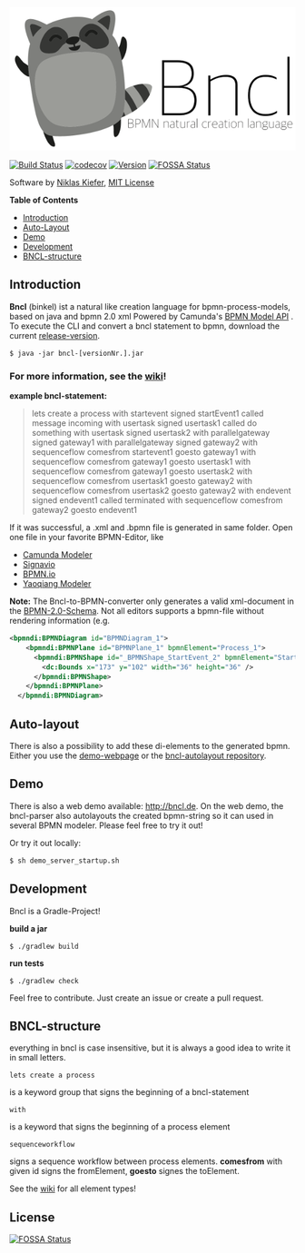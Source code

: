 ![alt text](logo.png)

[![Build Status](https://travis-ci.org/pinussilvestrus/bncl.svg?branch=master)](https://travis-ci.org/pinussilvestrus/bncl) [![codecov](https://codecov.io/gh/pinussilvestrus/bncl/branch/develop/graph/badge.svg)](https://codecov.io/gh/pinussilvestrus/bncl)
[![Version](https://img.shields.io/github/release/pinussilvestrus/bncl.svg)](https://github.com/pinussilvestrus/bncl/releases) [![FOSSA Status](https://app.fossa.io/api/projects/git%2Bgithub.com%2Fpinussilvestrus%2Fbncl.svg?type=shield)](https://app.fossa.io/projects/git%2Bgithub.com%2Fpinussilvestrus%2Fbncl?ref=badge_shield)

Software by [Niklas Kiefer](https://www.niklaskiefer.de/), [MIT License](https://github.com/pinussilvestrus/bncl/blob/develop/LICENSE)

**Table of Contents**

- [Introduction](#introduction)
- [Auto-Layout](#autolayout)
- [Demo](#demo)
- [Development](#development)
- [BNCL-structure](#bncl-structure)

## Introduction

**Bncl** (binkel) ist a natural like creation language for bpmn-process-models, based on java and bpmn 2.0 xml
Powered by Camunda's [BPMN Model API](https://github.com/camunda/camunda-bpmn-model) .
To execute the CLI and convert a bncl statement to bpmn, download the current [release-version](https://github.com/pinussilvestrus/bncl/releases).

```shell
$ java -jar bncl-[versionNr.].jar
```


### For more information, see the [wiki](https://github.com/pinussilvestrus/bncl/wiki)!

**example bncl-statement:**

> lets create a process with startevent signed startEvent1 called message incoming with usertask signed usertask1 called do something with usertask signed usertask2 with parallelgateway signed gateway1 with parallelgateway signed gateway2 with sequenceflow comesfrom startevent1 goesto gateway1 with sequenceflow comesfrom gateway1 goesto usertask1 with sequenceflow comesfrom gateway1 goesto usertask2 with sequenceflow comesfrom usertask1 goesto gateway2 with sequenceflow comesfrom usertask2 goesto gateway2 with endevent signed endevent1 called terminated with sequenceflow comesfrom gateway2 goesto endevent1


If it was successful, a .xml and .bpmn file is generated in same folder. Open one file in your favorite BPMN-Editor, like
 - [Camunda Modeler](https://camunda.org/bpmn/tool/)
 - [Signavio](http://www.signavio.com/)
 - [BPMN.io](https://bpmn.io/)
 - [Yaoqiang Modeler](https://sourceforge.net/projects/bpmn/)

**Note:** The Bncl-to-BPMN-converter only generates a valid xml-document in the [BPMN-2.0-Schema](http://activiti.org/userguide/index.html#whatIsBpmn).
Not all editors supports a bpmn-file without rendering information (e.g.

```xml
<bpmndi:BPMNDiagram id="BPMNDiagram_1">
    <bpmndi:BPMNPlane id="BPMNPlane_1" bpmnElement="Process_1">
      <bpmndi:BPMNShape id="_BPMNShape_StartEvent_2" bpmnElement="StartEvent_1">
        <dc:Bounds x="173" y="102" width="36" height="36" />
      </bpmndi:BPMNShape>
    </bpmndi:BPMNPlane>
  </bpmndi:BPMNDiagram>
```

## Auto-layout

There is also a possibility to add these di-elements to the generated bpmn. Either you use the [demo-webpage](#demo) or the [bncl-autolayout repository](https://github.com/pinussilvestrus/bncl-autolayout).

## Demo

There is also a web demo available: http://bncl.de. On the web demo, the bncl-parser also autolayouts the created bpmn-string so it can used in several BPMN modeler. Please feel free to try it out!

Or try it out locally:
```sh
$ sh demo_server_startup.sh
```

## Development

Bncl is a Gradle-Project!

**build a jar**
```shell
$ ./gradlew build
```

**run tests**
```shell
$ ./gradlew check
```

Feel free to contribute. Just create an issue or create a pull request.


## BNCL-structure

everything in bncl is case insensitive, but it is always a good idea to write it in small letters.

    lets create a process

  is a keyword group that signs the beginning of a bncl-statement

	with

is a keyword that signs the beginning of a process element

    sequenceworkflow

signs a sequence workflow between process elements. **comesfrom** with given id signs the fromElement, **goesto** signes the toElement.

See the [wiki](https://github.com/pinussilvestrus/bncl/wiki) for all element types!


## License
[![FOSSA Status](https://app.fossa.io/api/projects/git%2Bgithub.com%2Fpinussilvestrus%2Fbncl.svg?type=large)](https://app.fossa.io/projects/git%2Bgithub.com%2Fpinussilvestrus%2Fbncl?ref=badge_large)
